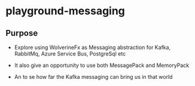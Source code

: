 # playground-messaging

## Purpose
- Explore using WolverineFx as Messaging abstraction for Kafka, RabbitMq, Azure Service Bus, PostgreSql etc

- It also give an opportunity to use both MessagePack and MemoryPack
- An to se how far the Kafka messaging can bring us in that world

